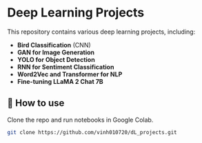 # Deep Learning Projects
This repository contains various deep learning projects, including:
- **Bird Classification** (CNN)
- **GAN for Image Generation**
- **YOLO for Object Detection**
- **RNN for Sentiment Classification**
- **Word2Vec and Transformer for NLP**
- **Fine-tuning LLaMA 2 Chat 7B**

## 📌 How to use
Clone the repo and run notebooks in Google Colab.

```bash
git clone https://github.com/vinh010720/dL_projects.git
